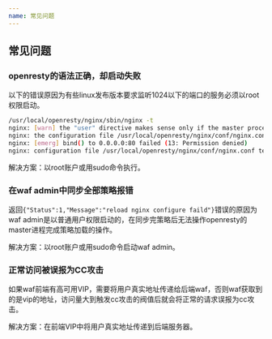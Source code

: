 ```yaml
---
name: 常见问题
---
```


## 常见问题
### openresty的语法正确，却启动失败

以下的错误原因为有些linux发布版本要求监听1024以下的端口的服务必须以root权限启动。
```bash
/usr/local/openresty/nginx/sbin/nginx -t
nginx: [warn] the "user" directive makes sense only if the master process runs with super-user privileges, ignored in /usr/local/openresty/nginx/conf/nginx.conf:1
nginx: the configuration file /usr/local/openresty/nginx/conf/nginx.conf syntax is ok
nginx: [emerg] bind() to 0.0.0.0:80 failed (13: Permission denied)
nginx: configuration file /usr/local/openresty/nginx/conf/nginx.conf test failed

```
解决方案：以root账户或用sudo命令执行。

### 在waf admin中同步全部策略报错

返回`{"Status":1,"Message":"reload nginx configure faild"}`错误的原因为waf admin是以普通用户权限启动的，在同步完策略后无法操作openresty的master进程完成策略加载的操作。

解决方案：以root账户或用sudo命令启动waf admin。

### 正常访问被误报为CC攻击

如果waf前端有高可用VIP，需要将用户真实地址传递给后端waf，否则waf获取到的是vip的地址，访问量大到触发cc攻击的阀值后就会将正常的请求误报为cc攻击。

解决方案：在前端VIP中将用户真实地址传递到后端服务器。